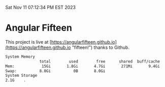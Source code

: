 Sat Nov 11 07:12:34 PM EST 2023

# Angular Fifteen


This project is live at [https://angularfifteen.github.io](https://angularfifteen.github.io "fifteen!") thanks to Github.

```bash
System Memory
               total        used        free      shared  buff/cache   available
Mem:            15Gi       1.8Gi       4.7Gi       271Mi       9.4Gi        13Gi
Swap:          8.0Gi          0B       8.0Gi
System Storage
2.1G	.
```
```bash
